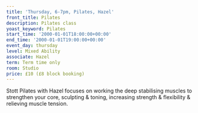 ```yaml
---
title: 'Thursday, 6-7pm, Pilates, Hazel'
front_title: Pilates
description: Pilates class
yoast_keyword: Pilates
start_time: '2000-01-01T18:00:00+00:00'
end_time: '2000-01-01T19:00:00+00:00'
event_day: thursday
level: Mixed Ability
associate: Hazel
term: Term time only
room: Studio
price: £10 (£8 block booking)
---
```

Stott Pilates with Hazel focuses on working the deep stabilising muscles to strengthen your core, sculpting & toning, increasing strength & flexibility & relieving muscle tension.
